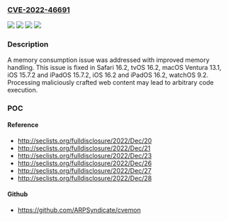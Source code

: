 ### [CVE-2022-46691](https://cve.mitre.org/cgi-bin/cvename.cgi?name=CVE-2022-46691)
![](https://img.shields.io/static/v1?label=Product&message=tvOS&color=blue)
![](https://img.shields.io/static/v1?label=Product&message=watchOS&color=blue)
![](https://img.shields.io/static/v1?label=Version&message=unspecified%20&color=brightgreen)
![](https://img.shields.io/static/v1?label=Vulnerability&message=Processing%20maliciously%20crafted%20web%20content%20may%20lead%20to%20arbitrary%20code%20execution&color=brightgreen)

### Description

A memory consumption issue was addressed with improved memory handling. This issue is fixed in Safari 16.2, tvOS 16.2, macOS Ventura 13.1, iOS 15.7.2 and iPadOS 15.7.2, iOS 16.2 and iPadOS 16.2, watchOS 9.2. Processing maliciously crafted web content may lead to arbitrary code execution.

### POC

#### Reference
- http://seclists.org/fulldisclosure/2022/Dec/20
- http://seclists.org/fulldisclosure/2022/Dec/21
- http://seclists.org/fulldisclosure/2022/Dec/23
- http://seclists.org/fulldisclosure/2022/Dec/26
- http://seclists.org/fulldisclosure/2022/Dec/27
- http://seclists.org/fulldisclosure/2022/Dec/28

#### Github
- https://github.com/ARPSyndicate/cvemon

